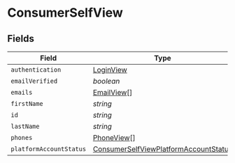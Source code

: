 # ConsumerSelfView


## Fields

| Field                                                                                                 | Type                                                                                                  | Required                                                                                              | Description                                                                                           |
| ----------------------------------------------------------------------------------------------------- | ----------------------------------------------------------------------------------------------------- | ----------------------------------------------------------------------------------------------------- | ----------------------------------------------------------------------------------------------------- |
| `authentication`                                                                                      | [LoginView](../../models/shared/loginview.md)                                                         | :heavy_minus_sign:                                                                                    | N/A                                                                                                   |
| `emailVerified`                                                                                       | *boolean*                                                                                             | :heavy_minus_sign:                                                                                    | N/A                                                                                                   |
| `emails`                                                                                              | [EmailView](../../models/shared/emailview.md)[]                                                       | :heavy_minus_sign:                                                                                    | N/A                                                                                                   |
| `firstName`                                                                                           | *string*                                                                                              | :heavy_minus_sign:                                                                                    | N/A                                                                                                   |
| `id`                                                                                                  | *string*                                                                                              | :heavy_minus_sign:                                                                                    | N/A                                                                                                   |
| `lastName`                                                                                            | *string*                                                                                              | :heavy_minus_sign:                                                                                    | N/A                                                                                                   |
| `phones`                                                                                              | [PhoneView](../../models/shared/phoneview.md)[]                                                       | :heavy_minus_sign:                                                                                    | N/A                                                                                                   |
| `platformAccountStatus`                                                                               | [ConsumerSelfViewPlatformAccountStatus](../../models/shared/consumerselfviewplatformaccountstatus.md) | :heavy_minus_sign:                                                                                    | N/A                                                                                                   |